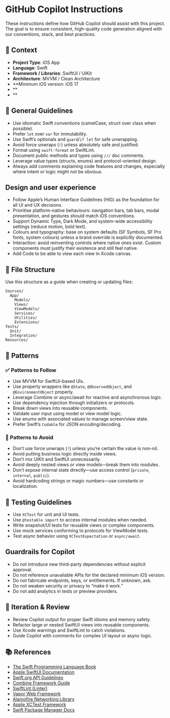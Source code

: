 # GitHub Copilot Instructions

These instructions define how GitHub Copilot should assist with this project. The goal is to ensure consistent, high-quality code generation aligned with our conventions, stack, and best practices.

## 🧠 Context

- **Project Type**: iOS App 
- **Language**: Swift
- **Framework / Libraries**: SwiftUI / UIKit 
- **Architecture**: MVVM / Clean Architecture
- **Minimum iOS version: iOS 17
- **
- **


## 🔧 General Guidelines

- Use idiomatic Swift conventions (camelCase, struct over class when possible).
- Prefer `let` over `var` for immutability.
- Use Swift’s optionals and `guard`/`if let` for safe unwrapping.
- Avoid force unwraps (`!`) unless absolutely safe and justified.
- Format using `swift-format` or SwiftLint.
- Document public methods and types using `///` doc comments.
- Leverage value types (structs, enums) and protocol-oriented design.
- Always add comments explaining code features and changes, especially where intent or logic might not be obvious.

## Design and user experience

* Follow Apple’s Human Interface Guidelines (HIG) as the foundation for all UI and UX decisions.
* Prioritise platform-native behaviours: navigation bars, tab bars, modal presentation, and gestures should match iOS conventions.
* Support Dynamic Type, Dark Mode, and system-wide accessibility settings (reduce motion, bold text).
* Colours and typography: base on system defaults (SF Symbols, SF Pro fonts, system colours) unless a brand override is explicitly documented.
* Interaction: avoid reinventing controls where native ones exist. Custom components must justify their existence and still feel native.
* Add Code to be able to view each view in Xcode canvas. 


## 📁 File Structure

Use this structure as a guide when creating or updating files:

```text
Sources/
  App/
    Models/
    Views/
    ViewModels/
    Services/
    Utilities/
    Extensions/
Tests/
  Unit/
  Integration/
Resources/
```

## 🧶 Patterns

### ✅ Patterns to Follow

- Use MVVM for SwiftUI-based UIs.
- Use property wrappers like `@State`, `@ObservedObject`, and `@EnvironmentObject` properly.
- Leverage Combine or async/await for reactive and asynchronous logic.
- Use dependency injection through initializers or protocols.
- Break down views into reusable components.
- Validate user input using model or view model logic.
- Use enums with associated values to manage screen/view state.
- Prefer Swift’s `Codable` for JSON encoding/decoding.

### 🚫 Patterns to Avoid

- Don’t use force unwraps (`!`) unless you’re certain the value is non-nil.
- Avoid putting business logic directly inside views.
- Don’t mix UIKit and SwiftUI unnecessarily.
- Avoid deeply nested views or view models—break them into modules.
- Don’t expose internal state directly—use access control (`private`, `internal`, `public`).
- Avoid hardcoding strings or magic numbers—use constants or localization.

## 🧪 Testing Guidelines

- Use `XCTest` for unit and UI tests.
- Use `@testable import` to access internal modules when needed.
- Write snapshot/UI tests for reusable views or complex components.
- Use mock services conforming to protocols for ViewModel tests.
- Test async behavior using `XCTestExpectation` or `async/await`.

## Guardrails for Copilot

* Do not introduce new third-party dependencies without explicit approval.
* Do not reference unavailable APIs for the declared minimum iOS version.
* Do not fabricate endpoints, keys, or entitlements. If unknown, ask.
* Do not weaken security or privacy to “make it work.”
* Do not add analytics in tests or preview providers.

## 🔁 Iteration & Review

- Review Copilot output for proper Swift idioms and memory safety.
- Refactor large or nested SwiftUI views into reusable components.
- Use Xcode warnings and SwiftLint to catch violations.
- Guide Copilot with comments for complex UI layout or async logic.

## 📚 References

- [The Swift Programming Language Book](https://swift.org/documentation/#the-swift-programming-language)
- [Apple SwiftUI Documentation](https://developer.apple.com/documentation/swiftui)
- [Swift.org API Guidelines](https://swift.org/documentation/api-design-guidelines/)
- [Combine Framework Guide](https://developer.apple.com/documentation/combine)
- [SwiftLint (Linter)](https://realm.github.io/SwiftLint/)
- [Vapor Web Framework](https://docs.vapor.codes/)
- [Alamofire Networking Library](https://github.com/Alamofire/Alamofire)
- [Apple XCTest Framework](https://developer.apple.com/documentation/xctest)
- [Swift Package Manager Docs](https://developer.apple.com/documentation/swift_packages/)
